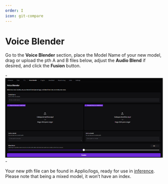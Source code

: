 ```yaml
---
order: I
icon: git-compare
---
```


# Voice Blender

Go to the **Voice Blender** section, place the Model Name of your new model, drag or upload the pth A and B files below, adjust the **Audio Blend** if desired, and click the **Fusion** button.

-![](/assets\voiceblander.png)-

Your new pth file can be found in Applio/logs, ready for use in [inference](/get-started\inferencing.md). Please note that being a mixed model, it won’t have an index.
